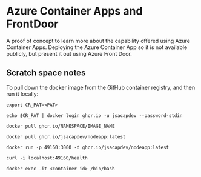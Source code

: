 # Azure Container Apps and FrontDoor

A proof of concept to learn more about the capability offered using Azure Container Apps. Deploying the Azure Container App so it is not available publicly, but present it out using Azure Front Door.

## Scratch space notes

To pull down the docker image from the GitHub container registry, and then run it locally:

``` pwsh
export CR_PAT=<PAT>

echo $CR_PAT | docker login ghcr.io -u jsacapdev --password-stdin

docker pull ghcr.io/NAMESPACE/IMAGE_NAME

docker pull ghcr.io/jsacapdev/nodeapp:latest

docker run -p 49160:3000 -d ghcr.io/jsacapdev/nodeapp:latest

curl -i localhost:49160/health

docker exec -it <container id> /bin/bash
```
